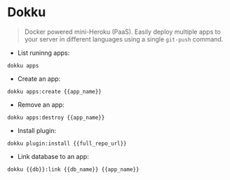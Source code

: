 # Dokku

> Docker powered mini-Heroku (PaaS).
> Easily deploy multiple apps to your server in different languages using a single `git-push` command.

- List runinng apps:

`dokku apps`

- Create an app:

`dokku apps:create {{app_name}}`

- Remove an app:

`dokku apps:destroy {{app_name}}`

- Install plugin:

`dokku plugin:install {{full_repo_url}}`

- Link database to an app:

`dokku {{db}}:link {{db_name}} {{app_name}}`

